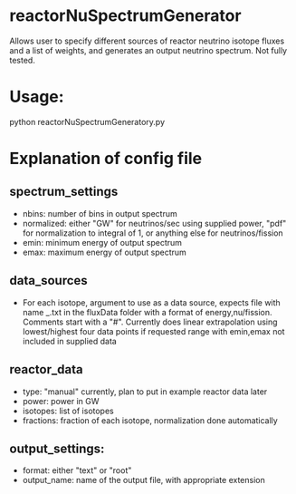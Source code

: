 # reactorNuSpectrumGenerator
Allows user to specify different sources of reactor neutrino isotope fluxes and a list of weights, and generates an output neutrino spectrum. Not fully tested.

# Usage:
python reactorNuSpectrumGeneratory.py <config file>

# Explanation of config file
## spectrum_settings
* nbins: number of bins in output spectrum
* normalized: either "GW" for neutrinos/sec using supplied power, "pdf" for normalization to integral of 1, or anything else for neutrinos/fission
* emin: minimum energy of output spectrum
* emax: maximum energy of output spectrum

## data_sources
* For each isotope, argument to use as a data source, expects file with name <arg>_<isotope>.txt in the fluxData folder with a format of energy,nu/fission. Comments start with a "#". Currently does linear extrapolation using lowest/highest four data points if requested range with emin,emax not included in supplied data
  
## reactor_data
* type: "manual" currently, plan to put in example reactor data later
* power: power in GW
* isotopes: list of isotopes
* fractions: fraction of each isotope, normalization done automatically

## output_settings:
* format: either "text" or "root"
* output_name: name of the output file, with appropriate extension
